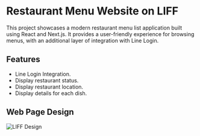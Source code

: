
# Restaurant Menu Website on LIFF

This project showcases a modern restaurant menu list application built using React and Next.js. It provides a user-friendly experience for browsing menus, with an additional layer of integration with Line Login.


## Features

- Line Login Integration.
- Display restaurant status.
- Display restaurant location.
- Display details for each dish.

## Web Page Design 
![LIFF Design](https://github.com/user-attachments/assets/e7a65e23-fc9e-450d-8058-7e4d17039f82)
